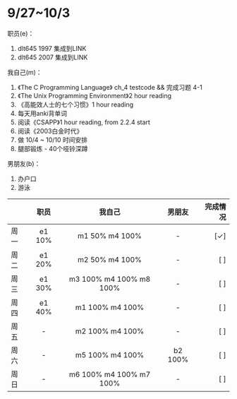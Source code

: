 # 9/27~10/3


职员(e)：
1. dlt645 1997 集成到LINK 
2. dlt645 2007 集成到LINK 

我自己(m)：
1. 《The C Programming Language》 ch_4 testcode && 完成习题 4-1
2. 《The Unix Programming Environment》2 hour reading
3. 《高能效人士的七个习惯》1 hour reading
4. 每天用anki背单词
5. 阅读《CSAPP》1 hour reading, from 2.2.4 start
6. 阅读《2003白金时代》
7. 做 10/4 ~ 10/10 时间安排
8. 腿部锻炼 - 40个哑铃深蹲

男朋友(b)：
1. 办户口
2. 游泳

|      | 职员    | 我自己                  | 男朋友  | 完成情况 |
| :--  | :--:    | :--:                    | :-----: |  ------: |
| 周一 | e1 10%  | m1 50%  m4 100%         | -       |  [✓]     |
| 周二 | e1 20%  | m2 50%  m4 100%         | -       |  [ ]     |
| 周三 | e1 30%  | m3 100% m4 100% m8 100% | -       |  [ ]     |
| 周四 | e1 40%  | m1 100% m4 100%         | -       |  [ ]     |
| 周五 |  -      | m2 100% m4 100%         | -       |  [ ]     |
| 周六 |  -      | m5 100% m4 100%         | b2 100% |  [ ]     |
| 周日 |  -      | m6 100% m4 100% m7 100% | -       |  [ ]     |
